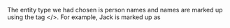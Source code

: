 The entity type we had chosen is person names and names are marked up using the tag </>. For example, Jack is marked up as <Jack/>
